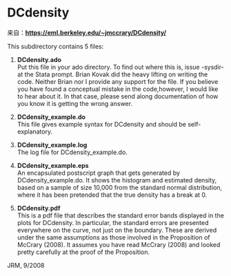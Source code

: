 # DCdensity
来自：**https://eml.berkeley.edu/~jmccrary/DCdensity/**

This subdirectory contains 5 files:

1. **DCdensity.ado**  
 Put this file in your ado directory.  To find out where this is, issue -sysdir- at the Stata prompt.  Brian Kovak did the heavy lifting on writing the code.  Neither Brian nor I provide any support for the file.  If you believe you have found a conceptual mistake in the code,however, I would like to hear about it.  In that case, please send along documentation of how you know it is getting the wrong answer. 

2. **DCdensity_example.do**  
 This file gives example syntax for DCdensity and should be self-explanatory. 

3. **DCdensity_example.log**  
 The log file for DCdensity_example.do. 

4. **DCdensity_example.eps**  
 An encapsulated postscript graph that gets generated by DCdensity_example.do.  It shows the histogram and estimated density, based on a sample of size 10,000 from the standard normal distribution, where it has been pretended that the true density has a break at 0. 

5. **DCdensity.pdf**  
 This is a pdf file that describes the standard error bands displayed in the plots for DCdensity.  In particular, the standard errors are presented everywhere on the curve, not just on the boundary.  These are derived under the same assumptions as those involved in the Proposition of McCrary (2008).  It assumes you have read McCrary (2008) and looked pretty carefully at the proof of the Proposition. 

 JRM, 9/2008 

